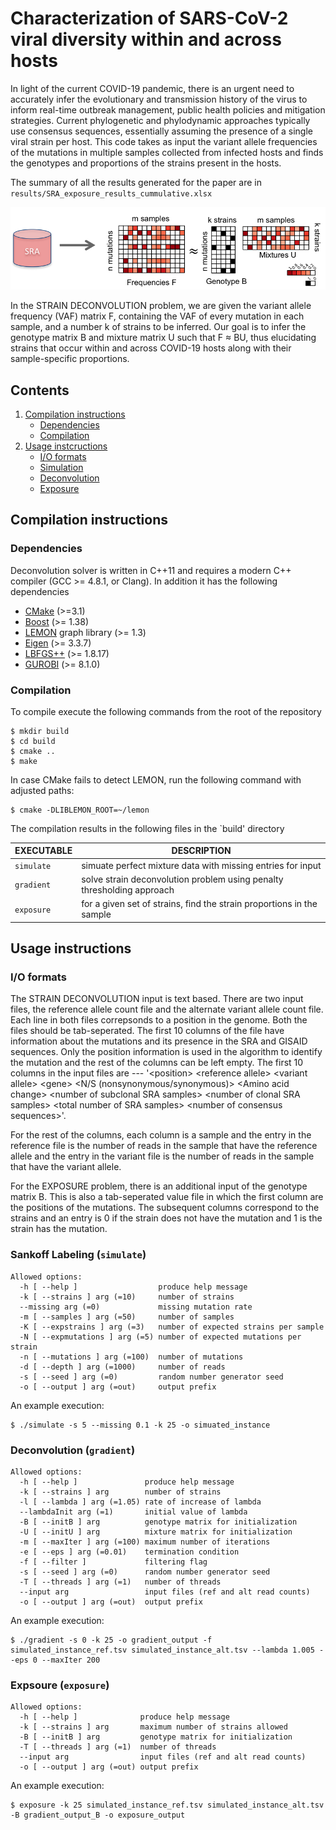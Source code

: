 # Characterization of SARS-CoV-2 viral diversity within and across hosts

In light of the current COVID-19 pandemic, there is an urgent need to accurately infer the evolutionary and
transmission history of the virus to inform real-time outbreak management, public health policies and mitigation strategies. Current phylogenetic and phylodynamic approaches typically use consensus sequences,
essentially assuming the presence of a single viral strain per host. This code takes as input the variant allele frequencies of the mutations in multiple samples collected from infected hosts and finds the genotypes and proportions of the strains present in the hosts.

  The summary of all the results generated for the paper are in `results/SRA_exposure_results_cummulative.xlsx`

![Overview of Strain Deconvolution Problem](deconvolution.png)

In the STRAIN DECONVOLUTION problem, we are given the variant allele frequency (VAF) matrix F, containing the VAF of every mutation in each sample, and a number k of strains to be inferred. Our goal is to infer the genotype matrix B and mixture matrix U such that F ≈ BU, thus elucidating strains that occur within and across COVID-19 hosts along with their sample-specific proportions.

## Contents

  1. [Compilation instructions](#compilation)
     * [Dependencies](#dep)
     * [Compilation](#comp)
  2. [Usage instcructions](#usage)
     * [I/O formats](#io)
     * [Simulation](#simulate)
     * [Deconvolution](#gradient)
     * [Exposure](#exposure)

<a name="compilation"></a>
## Compilation instructions

<a name="dep"></a>
### Dependencies

Deconvolution solver is written in C++11 and requires a modern C++ compiler
(GCC >= 4.8.1, or Clang). In addition it has the following dependencies

* [CMake](http://www.cmake.org/) (>=3.1)
* [Boost](http://www.boost.org) (>= 1.38)
* [LEMON](http://lemon.cs.elte.hu/trac/lemon) graph library (>= 1.3)
* [Eigen](http://eigen.tuxfamily.org/) (>= 3.3.7)
* [LBFGS++](https://lbfgspp.statr.me/) (>= 1.8.17)
* [GUROBI](https://www.gurobi.com/) (>= 8.1.0)

<a name="comp"></a>
### Compilation

To compile execute the following commands from the root of the
repository

    $ mkdir build
    $ cd build
    $ cmake ..
    $ make

In case CMake fails to detect LEMON, run the following command with adjusted paths:

    $ cmake -DLIBLEMON_ROOT=~/lemon

The compilation results in the following files in the `build' directory

EXECUTABLE       | DESCRIPTION
-----------------|-------------
`simulate`       | simuate perfect mixture data with missing entries for input
`gradient`       | solve strain deconvolution problem using penalty thresholding approach
`exposure`       | for a given set of strains, find the strain proportions in the sample

<a name="usage"></a>
## Usage instructions

<a name="io"></a>
### I/O formats

The STRAIN DECONVOLUTION input is text based. There are two input files, the reference allele count file and the alternate variant allele count file.
Each line in both files correpsonds to a position in the genome.
Both the files should be tab-seperated.
The first 10 columns of the file have information about the mutations and its presence in the SRA and GISAID sequences. Only the position information is used in the algorithm to identify the mutation and the rest of the columns can be left empty.
The first 10 columns in the input files are --- '\<position\> \<reference allele\> \<variant allele\> \<gene\> \<N/S (nonsynonymous/synonymous)\> \<Amino acid change\> \<number of subclonal SRA samples\> \<number of clonal SRA samples\> \<total number of SRA samples\> \<number of consensus sequences\>'.

For the rest of the columns, each column is a sample and the entry in the reference file is the number of reads in the sample that have the reference allele and the entry in the variant file is the number of reads in the sample that have the variant allele.

For the EXPOSURE problem, there is an additional input of the genotype matrix B. This is also a tab-seperated value file in which the 
first column are the positions of the mutations. The subsequent columns correspond to the strains and an entry is 0 if the strain does not have the mutation and 1 is the strain has the mutation.

<a name="simulate"></a>

###  Sankoff Labeling (`simulate`)

    Allowed options:
      -h [ --help ]                  produce help message
      -k [ --strains ] arg (=10)     number of strains
      --missing arg (=0)             missing mutation rate
      -m [ --samples ] arg (=50)     number of samples
      -K [ --expstrains ] arg (=3)   number of expected strains per sample
      -N [ --expmutations ] arg (=5) number of expected mutations per strain
      -n [ --mutations ] arg (=100)  number of mutations
      -d [ --depth ] arg (=1000)     number of reads
      -s [ --seed ] arg (=0)         random number generator seed
      -o [ --output ] arg (=out)     output prefix


An example execution:

    $ ./simulate -s 5 --missing 0.1 -k 25 -o simuated_instance

<a name="gradient"></a>
### Deconvolution (`gradient`)

    Allowed options:
      -h [ --help ]               produce help message
      -k [ --strains ] arg        number of strains
      -l [ --lambda ] arg (=1.05) rate of increase of lambda
      --lambdaInit arg (=1)       initial value of lambda
      -B [ --initB ] arg          genotype matrix for initialization
      -U [ --initU ] arg          mixture matrix for initialization
      -m [ --maxIter ] arg (=100) maximum number of iterations
      -e [ --eps ] arg (=0.01)    termination condition
      -f [ --filter ]             filtering flag
      -s [ --seed ] arg (=0)      random number generator seed
      -T [ --threads ] arg (=1)   number of threads
      --input arg                 input files (ref and alt read counts)
      -o [ --output ] arg (=out)  output prefix

An example execution:

    $ ./gradient -s 0 -k 25 -o gradient_output -f simulated_instance_ref.tsv simulated_instance_alt.tsv --lambda 1.005 --eps 0 --maxIter 200
    
<a name="exposure"></a>
### Expsoure (`exposure`)

    Allowed options:
      -h [ --help ]              produce help message
      -k [ --strains ] arg       maximum number of strains allowed
      -B [ --initB ] arg         genotype matrix for initialization
      -T [ --threads ] arg (=1)  number of threads
      --input arg                input files (ref and alt read counts)
      -o [ --output ] arg (=out) output prefix

An example execution:

    $ exposure -k 25 simulated_instance_ref.tsv simulated_instance_alt.tsv -B gradient_output_B -o exposure_output
